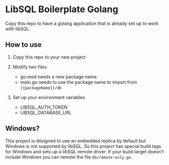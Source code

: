 # LibSQL Boilerplate Golang

Copy this repo to have a golang application that is already set up to work with libSQL.

## How to use

1. Copy this repo to your new project
2. Modify two files.

   * go.mod needs a new package name.
   * main.go needs to use the package name to import from `{{packageName}}/db`

3. Set up your environment variables

   * LIBSQL_AUTH_TOKEN
   * LIBSQL_DATABASE_URL

## Windows?

This project is designed to use an embedded replica by default but Windows is not supported by libSQL. So this project has special build tags for Windows and sets up a libSQL remote driver. If your build target doesn't include Windows you can remote the file `db/remote-only.go`.